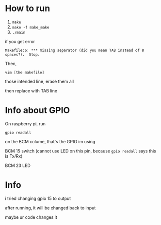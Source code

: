 # How to run
1. ```make```
2. ```make -f make_make```
3. ```./main```

if you get error 

`Makefile:6: *** missing separator (did you mean TAB instead of 8 spaces?).  Stop.`

Then, 

```vim [the makefile]```

those intended line, erase them all

then replace with TAB line



# Info about GPIO

On raspberry pi, run

```gpio readall```

on the BCM colume, that's the GPIO im using

BCM 15 switch (cannot use LED on this pin, because `gpio readall` says this is Tx/Rx)

BCM 23 LED

# Info
i tried changing gpio 15 to output

after running, it will be changed back to input

maybe ur code changes it
